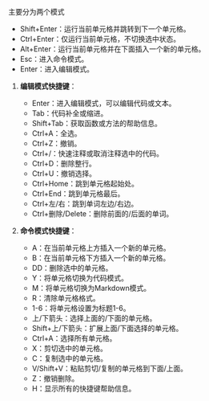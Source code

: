 主要分为两个模式

- Shift+Enter：运行当前单元格并跳转到下一个单元格。
- Ctrl+Enter：仅运行当前单元格，不切换选中状态。
- Alt+Enter：运行当前单元格并在下面插入一个新的单元格。
- Esc：进入命令模式。
- Enter：进入编辑模式。

1. **编辑模式快捷键**：
   - Enter：进入编辑模式，可以编辑代码或文本。
   - Tab：代码补全或缩进。
   - Shift+Tab：获取函数或方法的帮助信息。
   - Ctrl+A：全选。
   - Ctrl+Z：撤销。
   - Ctrl+/：快速注释或取消注释选中的代码。
   - Ctrl+D：删除整行。
   - Ctrl+U：撤销选择。
   - Ctrl+Home：跳到单元格起始处。
   - Ctrl+End：跳到单元格最后。
   - Ctrl+左/右：跳到单词左边/右边。
   - Ctrl+删除/Delete：删除前面的/后面的单词。

2. **命令模式快捷键**：
   - A：在当前单元格上方插入一个新的单元格。
   - B：在当前单元格下方插入一个新的单元格。
   - DD：删除选中的单元格。
   - Y：将单元格切换为代码模式。
   - M：将单元格切换为Markdown模式。
   - R：清除单元格格式。
   - 1-6：将单元格设置为标题1-6。
   - 上/下箭头：选择上面的/下面的单元格。
   - Shift+上/下箭头：扩展上面/下面选择的单元格。
   - Ctrl+A：选择所有单元格。
   - X：剪切选中的单元格。
   - C：复制选中的单元格。
   - V/Shift+V：粘贴剪切/复制的单元格到下面/上面。
   - Z：撤销删除。
   - H：显示所有的快捷键帮助信息。